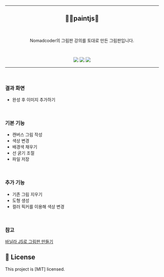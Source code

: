 ------------

<h2 align="middle">👩‍🎨paintjs🎨</h2>
<br />
<p align="middle">Nomadcoder의 그림판 강의를 토대로 만든 그림판입니다.</p>
<br />

<p align="middle">
  <img src="https://img.shields.io/badge/html-E34F26?style=for-the-badge&logo=html5&logoColor=white" />
  <img src="https://img.shields.io/badge/css-1572B6?style=for-the-badge&logo=css3&logoColor=white" />
  <img src="https://img.shields.io/badge/javascript-F7DF1E?style=for-the-badge&logo=javascript&logoColor=white" />
</p>

------------
<br />

### 결과 화면 ###

- 완성 후 이미지 추가하기
<br />

### 기본 기능 ###

- 캔버스 그림 작성
- 색상 변경
- 배경색 채우기
- 선 굵기 조절
- 파일 저장 

<br />

### 추가 기능 ###

- 기존 그림 지우기
- 도형 생성
- 컬러 픽커를 이용해 색상 변경

<br />

### 참고 ###

<a href="https://nomadcoders.co/javascript-for-beginners-2">바닐라 JS로 그림판 만들기</a>
<br />


## 📝 License

This project is [MIT] licensed.
